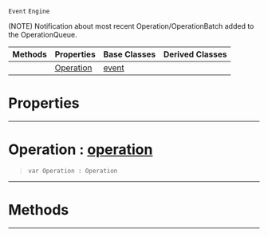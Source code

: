  `Event` `Engine`



(NOTE) Notification about most recent Operation/OperationBatch added to the OperationQueue.

|Methods|Properties|Base Classes|Derived Classes|
|---|---|---|---|
| |[ Operation](operationqueueevent.md#operation-zilch-engine-do)|[event](event.md)| |


 #  Properties


---  
 #  Operation : [operation](operation.md)

> 
> ``` lang=cpp, name=Nada
> var Operation : Operation


---  
 #  Methods


---  
 

 